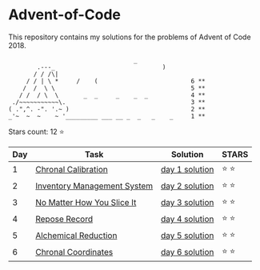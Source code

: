 # Advent-of-Code
This repository contains my solutions for the problems of Advent of Code 2018.

```
                                   _
        .---_                              )
       / / /\|
     / / | \ *     /    (                          6 **
    /  /  \ \                                      5 **
   / /  / \  \       _  _     _    _  _            4 **
 ./~~~~~~~~~~~\.                                   3 **
( .",^. -". '.~ )                                  2 **
_'~  ~  ~    ~ '_________ ___ __ _  _   _    _     1 **

```


Stars count: 12 :star:

Day | Task | Solution | STARS |
------------ | ------------ | ------------- | ------------- |
1 |[Chronal Calibration](./day-1/) |[day 1 solution](./day-1/Program.cs) | :star: :star: |
2 |[Inventory Management System](./day-2) |[day 2 solution](./day-2/Program.cs) | :star: :star: |
3 |[No Matter How You Slice It](./day-3) |[day 3 solution](./day-3/Program.cs) | :star: :star: |
4 |[Repose Record](./day-4) |[day 4 solution](./day-4/Program.cs) | :star: :star: |
5 |[Alchemical Reduction](./day-5) |[day 5 solution](./day-5/Program.cs) | :star: :star: |
6 |[Chronal Coordinates](./day-6) |[day 6 solution](./day-6/Program.cs) | :star: :star: |
